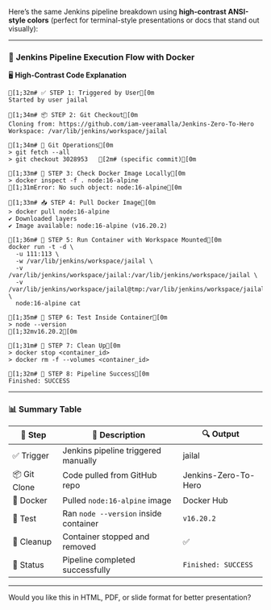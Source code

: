 Here’s the same Jenkins pipeline breakdown using **high-contrast ANSI-style colors** (perfect for terminal-style presentations or docs that stand out visually):

---

### 🎯 **Jenkins Pipeline Execution Flow with Docker**

🖥️ **High-Contrast Code Explanation**

```ansi
[1;32m# ✅ STEP 1: Triggered by User[0m
Started by user jailal

[1;34m# 📦 STEP 2: Git Checkout[0m
Cloning from: https://github.com/iam-veeramalla/Jenkins-Zero-To-Hero
Workspace: /var/lib/jenkins/workspace/jailal

[1;34m# 🔁 Git Operations[0m
> git fetch --all
> git checkout 3028953   [2m# (specific commit)[0m

[1;33m# 🐳 STEP 3: Check Docker Image Locally[0m
> docker inspect -f . node:16-alpine
[1;31mError: No such object: node:16-alpine[0m

[1;33m# 📥 STEP 4: Pull Docker Image[0m
> docker pull node:16-alpine
✔ Downloaded layers
✔ Image available: node:16-alpine (v16.20.2)

[1;36m# 🚀 STEP 5: Run Container with Workspace Mounted[0m
docker run -t -d \
  -u 111:113 \
  -w /var/lib/jenkins/workspace/jailal \
  -v /var/lib/jenkins/workspace/jailal:/var/lib/jenkins/workspace/jailal \
  -v /var/lib/jenkins/workspace/jailal@tmp:/var/lib/jenkins/workspace/jailal@tmp \
  node:16-alpine cat

[1;35m# 🧪 STEP 6: Test Inside Container[0m
> node --version
[1;32mv16.20.2[0m

[1;31m# 🧹 STEP 7: Clean Up[0m
> docker stop <container_id>
> docker rm -f --volumes <container_id>

[1;32m# 🎉 STEP 8: Pipeline Success[0m
Finished: SUCCESS
```

---

### 📊 **Summary Table**

| 🔢 Step      | 🧾 Description                        | 🔍 Output            |
| ------------ | ------------------------------------- | -------------------- |
| ✅ Trigger    | Jenkins pipeline triggered manually   | jailal               |
| 📦 Git Clone | Code pulled from GitHub repo          | Jenkins-Zero-To-Hero |
| 🐳 Docker    | Pulled `node:16-alpine` image         | Docker Hub           |
| 🧪 Test      | Ran `node --version` inside container | `v16.20.2`           |
| 🧹 Cleanup   | Container stopped and removed         | ✅                    |
| 🎯 Status    | Pipeline completed successfully       | `Finished: SUCCESS`  |

---

Would you like this in HTML, PDF, or slide format for better presentation?
